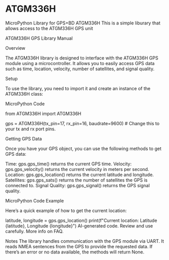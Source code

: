 # ATGM336H
MicroPython Library for GPS+BD ATGM336H 
This is a simple liburary that allows access to the ATGM336H GPS unit



ATGM336H GPS Library Manual

Overview

The ATGM336H library is designed to interface with the ATGM336H GPS module using a microcontroller. It allows you to easily access GPS data such as time, location, velocity, number of satellites, and signal quality.

Setup

To use the library, you need to import it and create an instance of the ATGM336H class:

MicroPython Code 

from ATGM336H import ATGM336H

gps = ATGM336H(tx_pin=17, rx_pin=16, baudrate=9600) # Change this to your tx and rx port pins. 

Getting GPS Data

Once you have your GPS object, you can use the following methods to get GPS data:

Time: gps.gps_time() returns the current GPS time.
Velocity: gps.gps_velocity() returns the current velocity in meters per second.
Location: gps.gps_location() returns the current latitude and longitude.
Satellites: gps.gps_sats() returns the number of satellites the GPS is connected to.
Signal Quality: gps.gps_signal() returns the GPS signal quality.


MicroPython Code Example

Here’s a quick example of how to get the current location:

latitude, longitude = gps.gps_location()
print(f"Current location: Latitude {latitude}, Longitude {longitude}")
AI-generated code. Review and use carefully. More info on FAQ.



Notes
The library handles communication with the GPS module via UART.
It reads NMEA sentences from the GPS to provide the requested data.
If there’s an error or no data available, the methods will return None.
